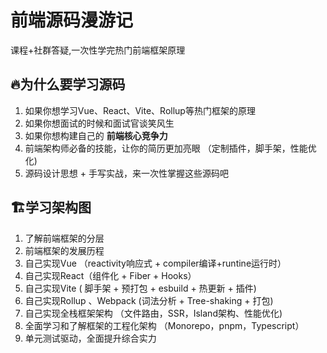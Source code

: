 # 前端源码漫游记

课程+社群答疑,一次性学完热门前端框架原理

## 🔥为什么要学习源码

1. 如果你想学习Vue、React、Vite、Rollup等热门框架的原理
2. 如果你想面试的时候和面试官谈笑风生
3. 如果你想构建自己的 __前端核心竞争力__
4. 前端架构师必备的技能，让你的简历更加亮眼 （定制插件，脚手架，性能优化)
5. 源码设计思想 + 手写实战，来一次性掌握这些源码吧

## 🏗️学习架构图

1. 了解前端框架的分层
2. 前端框架的发展历程
3. 自己实现Vue   （reactivity响应式 + compiler编译+runtine运行时）
4. 自己实现React（组件化 + Fiber + Hooks）
5. 自己实现Vite     ( 脚手架 + 预打包 + esbuild + 热更新 + 插件)
6. 自己实现Rollup 、Webpack (词法分析 + Tree-shaking + 打包)
7. 自己实现全栈框架架构 （文件路由，SSR，Island架构、性能优化)
8. 全面学习和了解框架的工程化架构 （Monorepo，pnpm，Typescript）
9. 单元测试驱动，全面提升综合实力